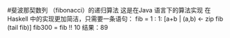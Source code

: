 #斐波那契数列 （fibonacci）的递归算法
 这是在Java 语言下的算法实现
 在Haskell 中的实现更加简洁，只需要一条语句：
    fib = 1 : 1: [a+b | (a,b) <- zip fib (tail fib)]
    fib300 = fib !! 10
    结果：89
